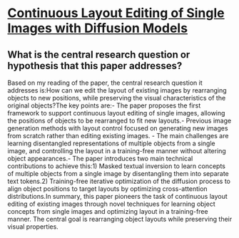 # [Continuous Layout Editing of Single Images with Diffusion Models](https://arxiv.org/abs/2306.13078)

## What is the central research question or hypothesis that this paper addresses?

Based on my reading of the paper, the central research question it addresses is:How can we edit the layout of existing images by rearranging objects to new positions, while preserving the visual characteristics of the original objects?The key points are:- The paper proposes the first framework to support continuous layout editing of single images, allowing the positions of objects to be rearranged to fit new layouts.- Previous image generation methods with layout control focused on generating new images from scratch rather than editing existing images. - The main challenges are learning disentangled representations of multiple objects from a single image, and controlling the layout in a training-free manner without altering object appearances.- The paper introduces two main technical contributions to achieve this:1) Masked textual inversion to learn concepts of multiple objects from a single image by disentangling them into separate text tokens.2) Training-free iterative optimization of the diffusion process to align object positions to target layouts by optimizing cross-attention distributions.In summary, this paper pioneers the task of continuous layout editing of existing images through novel techniques for learning object concepts from single images and optimizing layout in a training-free manner. The central goal is rearranging object layouts while preserving their visual properties.
